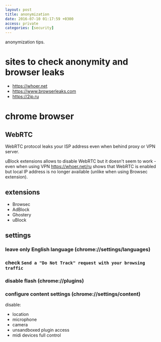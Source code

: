```yaml
---
layout: post
title: anonymization
date: 2016-07-10 01:17:59 +0300
access: private
categories: [security]
---
```


anonymization tips.

<!-- more -->

# sites to check anonymity and browser leaks

- <https://whoer.net>
- <https://www.browserleaks.com>
- <https://2ip.ru>

# chrome browser

## WebRTC

WebRTC protocol leaks your ISP address even when behind proxy or VPN server.

uBlock extensions allows to disable WebRTC but it doesn't seem to work -
even when using VPN <https://whoer.net/ru> shows that WebRTC is enabled but
local IP address is no longer available (unlike when using Browsec extension).

## extensions

- Browsec
- AdBlock
- Ghostery
- uBlock

## settings

### leave only English language (chrome://settings/languages)

### check `Send a "Do Not Track" request with your browsing traffic`

### disable flash (chrome://plugins)

### configure content settings (chrome://settings/content)

disable:

- location
- microphone
- camera
- unsandboxed plugin access
- midi devices full control
